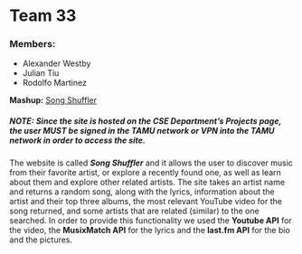 # **Team 33**

### **Members:** 

 * Alexander Westby
 * Julian Tiu
 * Rodolfo Martinez

**Mashup:** [Song Shuffler](http://projects.cse.tamu.edu/rudym78653/search/)

##### **NOTE:** Since the site is hosted on the CSE Department’s Projects page, the user MUST be signed in the TAMU network or VPN into the TAMU network in order to access the site.

The website is called __*Song Shuffler*__ and it allows the user to discover music from their favorite artist, or explore a recently found one, as well as learn about them and explore other related artists. The site takes an artist name and returns a random song, along with the lyrics, information about the artist and their top three albums, the most relevant YouTube video for the song returned, and some artists that are related (similar) to the one searched. In order to provide this functionality we used the **Youtube API** for the video, the **MusixMatch API** for the lyrics and the **last.fm API** for the bio and the pictures.
